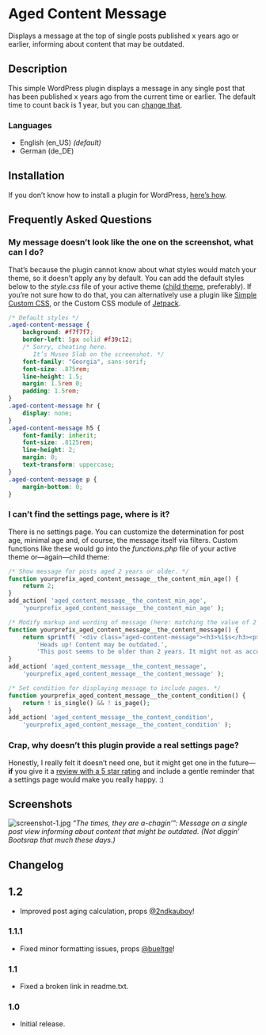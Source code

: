 # Aged Content Message 

Displays a message at the top of single posts published x years ago or earlier, informing about content that may be outdated.

## Description

This simple WordPress plugin displays a message in any single post that has been published x years ago from the current time or earlier. The default time to count back is 1 year, but you can [change that](//wordpress.org/plugins/aged-content-message/faq/).

### Languages

* English (en_US) _(default)_
* German (de_DE)

## Installation

If you don’t know how to install a plugin for WordPress, [here’s how](http://codex.wordpress.org/Managing_Plugins#Installing_Plugins).

## Frequently Asked Questions

### My message doesn’t look like the one on the screenshot, what can I do?

That’s because the plugin cannot know about what styles would match your theme, so it doesn’t apply any by default. You can add the default styles below to the *style.css* file of your active theme ([child theme](//codex.wordpress.org/Child_Themes), preferably). If you’re not sure how to do that, you can alternatively use a plugin like [Simple Custom CSS](//wordpress.org/plugins/simple-custom-css/), or the Custom CSS module of [Jetpack](//wordpress.org/plugins/jetpack/).

```css
/* Default styles */
.aged-content-message {
	background: #f7f7f7;
	border-left: 5px solid #f39c12;
	/* Sorry, cheating here.
	   It’s Museo Slab on the screenshot. */
	font-family: "Georgia", sans-serif;
	font-size: .875rem;
	line-height: 1.5;
	margin: 1.5rem 0;
	padding: 1.5rem;
}
.aged-content-message hr {
	display: none;
}
.aged-content-message h5 {
	font-family: inherit;
	font-size: .8125rem;
	line-height: 2;
	margin: 0;
	text-transform: uppercase;
}
.aged-content-message p {
	margin-bottom: 0;
}
```

### I can’t find the settings page, where is it?

There is no settings page. You can customize the determination for post age, minimal age and, of course, the message itself via filters. Custom functions like these would go into the *functions.php* file of your active theme or—again—child theme:

```php
/* Show message for posts aged 2 years or older. */
function yourprefix_aged_content_message__the_content_min_age() {
	return 2;
}
add_action( 'aged_content_message__the_content_min_age',
	'yourprefix_aged_content_message__the_content_min_age' );

/* Modify markup and wording of message (here: matching the value of 2 years set above). */
function yourprefix_aged_content_message__the_content_message() {
	return sprintf( '<div class="aged-content-message"><h3>%1$s</h3><p><em>%2$s</em></p></div>' . "\n",
		'Heads up! Content may be outdated.',
		'This post seems to be older than 2 years. It might not as accurate as it used to be.' );
}
add_action( 'aged_content_message__the_content_message',
	'yourprefix_aged_content_message__the_content_message' );

/* Set condition for displaying message to include pages. */
function yourprefix_aged_content_message__the_content_condition() {
	return ! is_single() && ! is_page();
}
add_action( 'aged_content_message__the_content_condition',
	'yourprefix_aged_content_message__the_content_condition' );
```

### Crap, why doesn’t this plugin provide a real settings page?

Honestly, I really felt it doesn’t need one, but it might get one in the future—**if** you give it a [review with a 5 star rating](//wordpress.org/support/view/plugin-reviews/aged-content-message) and include a gentle reminder that a settings page would make you really happy. :)

## Screenshots

![screenshot-1.jpg](https://raw.githubusercontent.com/glueckpress/aged-content-message/assets/assets/screenshot-1.jpg)
_“The times, they are a-chagin’”: Message on a single post view informing about content that might be outdated. (Not diggin’ Bootsrap that much these days.)_

## Changelog

## 1.2

* Improved post aging calculation, props [@2ndkauboy](//github.com/2ndkauboy)!

### 1.1.1

* Fixed minor formatting issues, props [@bueltge](//github.com/bueltge)!

### 1.1

* Fixed a broken link in readme.txt.

### 1.0

* Initial release.